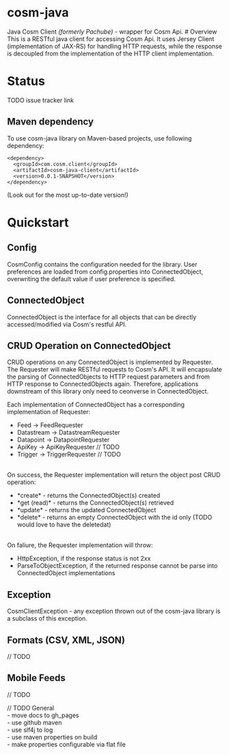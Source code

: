 cosm-java
=========

<p>
Java Cosm Client <i>(formerly Pachube)</i> - wrapper for Cosm Api. 
# Overview
This is a RESTful java client for accessing Cosm Api. It uses Jersey Client (implementation of JAX-RS) for handling HTTP requests, while the response is decoupled from the implementation of the HTTP client implementation.   

# Status

TODO issue tracker link

## Maven dependency

To use cosm-java library on Maven-based projects, use following dependency:

    <dependency>
      <groupId>com.cosm.client</groupId>
      <artifactId>cosm-java-client</artifactId>
      <version>0.0.1-SNAPSHOT</version>
    </dependency>

(Look out for the most up-to-date version!)

# Quickstart

## Config
CosmConfig contains the configuration needed for the library. 
User preferences are loaded from config.properties into ConnectedObject, overwriting the default value if user preference is specified. 

## ConnectedObject
ConnectedObject is the interface for all objects that can be directly accessed/modified via Cosm's restful API.

## CRUD Operation on ConnectedObject
CRUD operations on any ConnectedObject is implemented by Requester. The Requester will make RESTful requests to Cosm's API. It  will encapsulate the parsing of ConnectedObjects to HTTP request parameters and from HTTP response to ConnectedObjects again. Therefore, applications downstream of this library only need to ceonverse in ConnectedObject.

Each implementation of ConnectedObject has a corresponding implementation of Requester:
<ul>
<li>Feed -> FeedRequester</li>
<li>Datastream -> DatastreamRequester</li>
<li>Datapoint -> DatapointRequester</li>
<li>ApiKey -> ApiKeyRequester // TODO </li>
<li>Trigger -> TriggerRequester // TODO</li>
</ul>

<br/>On success, the Requester implementation will return the object post CRUD operation:

<ul>
<li>*create* - returns the ConnectedObject(s) created</li>
<li>*get (read)* - returns the ConnectedObject(s) retrieved</li>
<li>*update* - returns the updated ConnectedObject</li>
<li>*delete* - returns an empty ConnectedObject with the id only (TODO would love to have the deletedat)</li>
</ul>

<br/>On faliure, the Requester implementation will throw:
<ul>
<li>HttpException, if the response status is not 2xx</li>
<li>ParseToObjectException, if the returned response cannot be parse into ConnectedObject implementations </li>
</ul> 

## Exception

CosmClientException - any exception thrown out of the cosm-java library is a subclass of this exception.

## Formats (CSV, XML, JSON)
// TODO 

## Mobile Feeds
// TODO 


// TODO General
<br/>- move docs to gh_pages
<br/>- use github maven
<br/>- use slf4j to log 
<br/>- use maven properties on build
<br/>- make properties configurable via flat file
